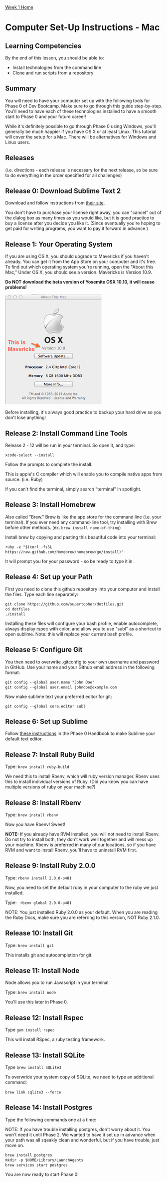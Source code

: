 [Week 1 Home](../)

# Computer Set-Up Instructions - Mac

## Learning Competencies
By the end of this lesson, you should be able to:
- Install technologies from the command line
- Clone and run scripts from a repository


## Summary
You will need to have your computer set up with the following tools for Phase 0 of Dev Bootcamp. Make sure to go through this guide step-by-step. You'll need to have each of these technologies installed to have a smooth start to Phase 0 and your future career!

While it's definitely possible to go through Phase 0 using Windows, you'll generally be much happier if you have OS X or at least Linux. This tutorial will cover the setup for a Mac. There will be alternatives for Windows and Linux users.

## Releases
(i.e. directions - each release is necessary for the next release, so be sure to do everything in the order specified for all challenges)

## Release 0: Download Sublime Text 2
Download and follow instructions from [their site](http://www.sublimetext.com).

You don't have to purchase your license right away, you can "cancel" out of the dialog box as many times as you would like, but it is good practice to buy a license after you decide you like it. (Since eventually you're hoping to get paid for writing programs, you want to pay it forward in advance.)

## Release 1: Your Operating System
If you are using OS X, you should upgrade to Mavericks if you haven't already. You can get it from the App Store on your computer and it's free. To find out which operating system you're running, open the "About this Mac," Under OS X, you should see a version. Mavericks is Version 10.9.

**Do NOT download the beta version of Yosemite OSX 10.10, it will cause problems!**

![mavericks](../imgs/mavericks.png)

Before installing, it's always good practice to backup your hard drive so you don't lose anything!

## Release 2: Install Command Line Tools
Release 2 - 12 will be run in your terminal. So open it, and type:

```shell
xcode-select --install
```

Follow the prompts to complete the install.

This is apple's C compiler which will enable you to compile native apps from source. (i.e. Ruby)

If you can't find the terminal, simply search "terminal" in spotlight.

## Release 3: Install Homebrew
Also called "Brew." Brew is like the app store for the command line (i.e. your terminal). If you ever need any command-line tool, try installing with Brew before other methods. (ex. ```brew install name-of-thing```)

Install brew by copying and pasting this beautiful code into your terminal:

```shell
ruby -e "$(curl -fsSL https://raw.github.com/Homebrew/homebrew/go/install)"
```
It will prompt you for your password - so be ready to type it in.

## Release 4: Set up your Path
First you need to clone this github repository into your computer and install the files. Type each line separately:

```shell
git clone https://github.com/supertopher/dotfiles.git
cd dotfiles
./install
```
Installing these files will configure your bash profile, enable autocomplete, always display rspec with color, and allow you to use "subl" as a shortcut to open sublime. Note: this will replace your current bash profile. 

## Release 5: Configure Git
You then need to overwrite .gitconfig to your own username and password in GitHub. Use your name and your Github email address in the following format:

```shell
git config --global user.name "John Doe"
git config --global user.email johndoe@example.com
```

Now make sublime text your preferred editor for git:
```shell
git config --global core.editor subl
```

## Release 6: Set up Sublime
Follow [these instructions](https://github.com/Devbootcamp/phase-0-handbook/blob/master/text-editor-setup.md) in the Phase 0 Handbook to make Sublime your default text editor.

## Release 7: Install Ruby Build
Type: ```brew install ruby-build```

We need this to install Rbenv, which will ruby version manager. Rbenv uses this to install individual versions of Ruby. (Did you know you can have multiple versions of ruby on your machine?)

## Release 8: Install Rbenv
Type: ```brew install rbenv```

Now you have Rbenv! Sweet!

**NOTE:** If you already have RVM installed, you will not need to install Rbenv. Do not try to install both, they don't work well together and will mess up your machine. Rbenv is preferred in many of our locations, so if you have RVM and want to install Rbenv, you'll have to uninstall RVM first.

## Release 9: Install Ruby 2.0.0
Type: ```rbenv install 2.0.0-p481```

Now, you need to set the default ruby in your computer to the ruby we just installed.

Type: ``` rbenv global 2.0.0-p481```

NOTE: You just installed Ruby 2.0.0 as your default. When you are reading the Ruby Docs, make sure you are referring to this version, NOT Ruby 2.1.0.

## Release 10: Install Git
Type: ```brew install git```

This installs git and autocompletion for git.

## Release 11: Install Node
Node allows you to run Javascript in your terminal.

Type: ```brew install node```

You'll use this later in Phase 0.

## Release 12: Install Rspec
Type ```gem install rspec```

This will install RSpec, a ruby testing framework.

## Release 13: Install SQLite
Type ```brew install SQLite3```

To overwride your system copy of SQLite, we need to type an additional command:

```brew link sqlite3 --force```

## Release 14: Install Postgres
Type the following commands one at a time:

NOTE: If you have trouble installing postgres, don't worry about it. You won't need it until Phase 2. We wanted to have it set up in advance when your path was all sqeakly clean and wonderful, but if you have trouble, just move on.

```shell
brew install postgres
mkdir -p $HOME/Library/LaunchAgents
brew services start postgres
```

You are now ready to start Phase 0!
